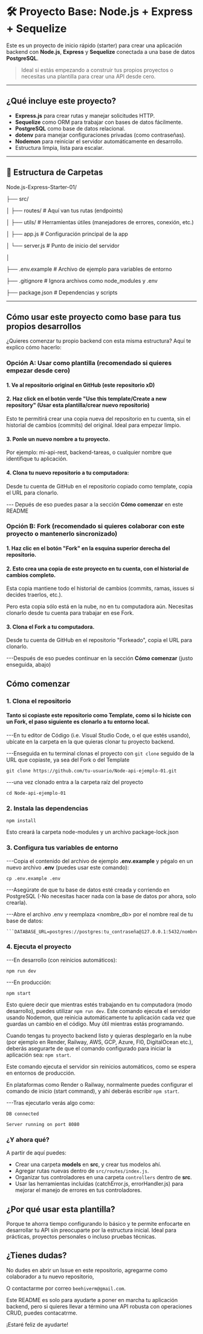 # 🛠️ Proyecto Base: Node.js + Express + Sequelize
 
Este es un proyecto de inicio rápido (starter) para crear una aplicación backend con **Node.js**, **Express** y **Sequelize** conectada a una base de datos **PostgreSQL**.

> Ideal si estás empezando a construir tus propios proyectos o necesitas una plantilla para crear una API desde cero.

---

## ¿Qué incluye este proyecto?

-  **Express.js** para crear rutas y manejar solicitudes HTTP.
-  **Sequelize** como ORM para trabajar con bases de datos fácilmente.
-  **PostgreSQL** como base de datos relacional.
-  **dotenv** para manejar configuraciones privadas (como contraseñas).
-  **Nodemon** para reiniciar el servidor automáticamente en desarrollo.
-  Estructura limpia, lista para escalar.

---

## 📂 Estructura de Carpetas

Node.js-Express-Starter-01/

├── src/

│    ├── routes/   # Aquí van tus rutas (endpoints)

│    ├── utils/    # Herramientas útiles (manejadores de errores, conexión, etc.)

│    ├── app.js    # Configuración principal de la app

│    └── server.js # Punto de inicio del servidor

│

├── .env.example # Archivo de ejemplo para variables de entorno 

├── .gitignore   # Ignora archivos como node_modules y .env

├── package.json # Dependencias y scripts


---

## Cómo usar este proyecto como base para tus propios desarrollos

¿Quieres comenzar tu propio backend con esta misma estructura? Aquí te explico cómo hacerlo:

### Opción A: Usar como plantilla (recomendado si quieres empezar desde cero)

#### 1. Ve al repositorio original en GitHub (este repositorio xD)

#### 2. Haz click en el botón verde "Use this template/Create a new repository" (Usar esta plantilla/crear nuevo repositorio)

Esto te permitirá crear una copia nueva del repositorio en tu cuenta, sin el historial de cambios (commits) del original. Ideal para empezar limpio.

#### 3. Ponle un nuevo nombre a tu proyecto.

Por ejemplo: mi-api-rest, backend-tareas, o cualquier nombre que identifique tu aplicación.

#### 4. Clona tu nuevo repositorio a tu computadora:

Desde tu cuenta de GitHub en el repositorio copiado como template, copia el URL para clonarlo.

--- Depués de eso puedes pasar a la sección **Cómo comenzar** en este README

### Opción B: Fork (recomendado si quieres colaborar con este proyecto o mantenerlo sincronizado)

#### 1. Haz clic en el botón "Fork" en la esquina superior derecha del repositorio.

#### 2. Esto crea una copia de este proyecto en tu cuenta, con el historial de cambios completo.

Esta copia mantiene todo el historial de cambios (commits, ramas, issues si decides traerlos, etc.).

Pero esta copia sólo está en la nube, no en tu computadora aún. Necesitas clonarlo desde tu cuenta para trabajar en ese Fork.

#### 3. Clona el Fork a tu computadora. 

Desde tu cuenta de GitHub en el repositorio "Forkeado", copia el URL para clonarlo. 

---Después de eso puedes continuar en la sección **Cómo comenzar** (justo enseguida, abajo)


## Cómo comenzar

### 1. Clona el repositorio

#### Tanto si copiaste este repositorio como Template, como si lo hiciste con un Fork, el paso siguiente es clonarlo a tu entorno local. 

---En tu editor de Código (i.e. Visual Studio Code, o el que estés usando), ubícate en la carpeta en la que quieras clonar tu proyecto backend.

---Enseguida en tu terminal clonas el proyecto con ```git clone``` seguido de la URL que copiaste, ya sea del Fork o del Template

```git clone https://github.com/tu-usuario/Node-api-ejemplo-01.git```

---una vez clonado entra a la carpeta raíz del proyecto

```cd Node-api-ejemplo-01```

### 2. Instala las dependencias

  ```npm install```

  Esto creará la carpeta node-modules y un archivo package-lock.json

### 3. Configura tus variables de entorno

---Copia el contenido del archivo de ejemplo **.env.example** y pégalo en un nuevo archivo **.env** (puedes usar este comando):
 
  ```cp .env.example .env```

---Asegúrate de que tu base de datos esté creada y corriendo en PostgreSQL (-No necesitas hacer nada con la base de datos por ahora, solo crearla).

---Abre el archivo .env y reemplaza <nombre_db> por el nombre real de tu base de datos:

    ```DATABASE_URL=postgres://postgres:tu_contraseña@127.0.0.1:5432/nombre_real_de_tu_db```

### 4. Ejecuta el proyecto
---En desarrollo (con reinicios automáticos):

  ```npm run dev```

---En producción:

  ```npm start```
  
Esto quiere decir que mientras estés trabajando en tu computadora (modo desarrollo), 
puedes utilizar ```npm run dev```.
Este comando ejecuta el servidor usando Nodemon, que reinicia automáticamente tu aplicación cada vez que guardas un cambio en el código. Muy útil mientras estás programando.

Cuando tengas tu proyecto backend listo y quieras desplegarlo en la nube (por ejemplo en Render, Railway, AWS, GCP, Azure, Fl0, DigitalOcean etc.), deberás asegurarte de que el comando configurado para iniciar la aplicación sea: ```npm start```.

Este comando ejecuta el servidor sin reinicios automáticos, como se espera en entornos de producción.

En plataformas como Render o Railway, normalmente puedes configurar el comando de inicio (start command), y ahí deberás escribir ```npm start```.

---Tras ejecutarlo verás algo como:

```DB connected```

```Server running on port 8080```


### ¿Y ahora qué?

A partir de aquí puedes:

* Crear una carpeta **models** en **src**, y crear tus modelos ahí.
* Agregar rutas nuevas dentro de ```src/routes/index.js```.
* Organizar tus controladores en una carpeta ```controllers``` dentro de **src**.
* Usar las herramientas incluídas (catchError.js, errorHandler.js) para mejorar el manejo de errores en tus controladores.


## ¿Por qué usar esta plantilla?

Porque te ahorra tiempo configurando lo básico y te permite enfocarte en desarrollar tu API sin preocuparte por la estructura inicial.
Ideal para prácticas, proyectos personales o incluso pruebas técnicas.

## ¿Tienes dudas?

No dudes en abrir un Issue en este repositorio, agregarme como colaborador a tu nuevo repositorio, 

O contactarme por correo ```beehiverm@gmail.com```.

Este README es solo para ayudarte a poner en marcha tu aplicación backend, pero si quieres llevar a término una API robusta con operaciones CRUD, puedes contacatrme.

¡Estaré feliz de ayudarte!
